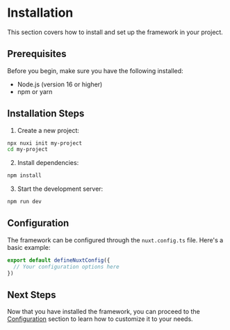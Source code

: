 # Installation

This section covers how to install and set up the framework in your project.

## Prerequisites

Before you begin, make sure you have the following installed:

- Node.js (version 16 or higher)
- npm or yarn

## Installation Steps

1. Create a new project:

```bash
npx nuxi init my-project
cd my-project
```

2. Install dependencies:

```bash
npm install
```

3. Start the development server:

```bash
npm run dev
```

## Configuration

The framework can be configured through the `nuxt.config.ts` file. Here's a basic example:

```ts
export default defineNuxtConfig({
  // Your configuration options here
})
```

## Next Steps

Now that you have installed the framework, you can proceed to the [Configuration](/guide/configuration) section to learn how to customize it to your needs.